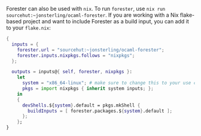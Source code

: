 Forester can also be used with `nix`. To run `forester`, use `nix run sourcehut:~jonsterling/ocaml-forester`. If you are working with a Nix flake-based project and want to include Forester as a build input, you can add it to your `flake.nix`:

```nix
{
  inputs = {
    forester.url = "sourcehut:~jonsterling/ocaml-forester";
    forester.inputs.nixpkgs.follows = "nixpkgs";
  };

  outputs = inputs@{ self, forester, nixpkgs }:
    let
      system = "x86_64-linux"; # make sure to change this to your use case!
      pkgs = import nixpkgs { inherit system inputs; };
    in
    {
      devShells.${system}.default = pkgs.mkShell {
        buildInputs = [ forester.packages.${system}.default ];
      };
    };
}
```
